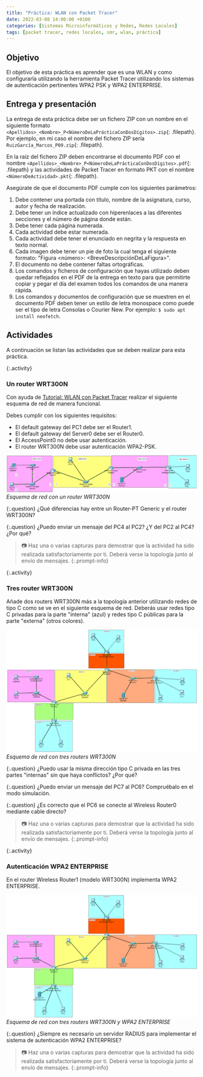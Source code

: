 ```yaml
---
title: "Práctica: WLAN con Packet Tracer"
date: 2022-03-08 14:00:00 +0100
categories: [Sistemas Microinformáticos y Redes, Redes Locales]
tags: [packet tracer, redes locales, smr, wlan, práctica]
---
```


## Objetivo

El objetivo de esta práctica es aprender que es una WLAN y como configurarla utilizando la herramienta Packet Tracer utilizando los sistemas de autenticación pertinentes WPA2 PSK y WPA2 ENTERPRISE.

## Entrega y presentación

La entrega de esta práctica debe ser un fichero ZIP con un nombre en el siguiente formato `<Apellidos>_<Nombre>_P<NúmeroDeLaPrácticaConDosDígitos>.zip`{: .filepath}. Por ejemplo, en mi caso el nombre del fichero ZIP sería `RuizGarcía_Marcos_P09.zip`{: .filepath}.

En la raíz del fichero ZIP deben encontrarse el documento PDF con el nombre `<Apellidos>_<Nombre>_P<NúmeroDeLaPrácticaConDosDígitos>.pdf`{: .filepath} y las actividades de Packet Tracer en formato PKT con el nombre `<NúmeroDeActividad>.pkt`{: .filepath}.

Asegúrate de que el documento PDF cumple con los siguientes parámetros:

1. Debe contener una portada con título, nombre de la asignatura, curso, autor y fecha de realización.
2. Debe tener un índice actualizado con hiperenlaces a las diferentes secciones y el número de página donde están.
3. Debe tener cada página numerada.
4. Cada actividad debe estar numerada. 
5. Cada actividad debe tener el enunciado en negrita y la respuesta en texto normal.
6. Cada imagen debe tener un pie de foto la cual tenga el siguiente formato: "Figura \<número\>: \<BreveDescripciónDeLaFigura\>".
7. El documento no debe contener faltas ortográficas.
8. Los comandos y ficheros de configuración que hayas utilizado deben quedar reflejados en el PDF de la entrega en texto para que permitirte copiar y pegar el día del examen todos los comandos de una manera rápida.
9. Los comandos y documentos de configuración que se muestren en el documento PDF deben tener un estilo de letra monospace como puede ser el tipo de letra Consolas o Courier New. Por ejemplo: `$ sudo apt install neofetch`.

## Actividades

A continuación se listan las actividades que se deben realizar para esta práctica.

{:.activity}
### Un router WRT300N

Con ayuda de [Tutorial: WLAN con Packet Tracer](/posts/tutorial-wlan-packet-tracer) realizar el siguiente esquema de red de manera funcional.

Debes cumplir con los siguientes requisitos:

- El default gateway del PC1 debe ser el Router1.
- El default gateway del Server0 debe ser el Router0.
- El AccessPoint0 no debe usar autenticación.
- El router WRT300N debe usar autenticación WPA2-PSK.

![Esquema de red con un router WRT300N](/assets/img/practica-wlan-packet-tracer/esquemaRed1.png)
_Esquema de red con un router WRT300N_

{:.question}
¿Qué diferencias hay entre un Router-PT Generic y el router WRT300N?

{:.question}
¿Puedo enviar un mensaje del PC4 al PC2? ¿Y del PC2 al PC4? ¿Por qué?

> 📷 Haz una o varias capturas para demostrar que la actividad ha sido realizada satisfactoriamente por ti. Deberá verse la topología junto al envío de mensajes.
{:.prompt-info}

{:.activity}
### Tres router WRT300N

Añade dos routers WRT300N más a la topología anterior utilizando redes de tipo C como se ve en el siguiente esquema de red. Deberás usar redes tipo C privadas para la parte "interna" (azul) y redes tipo C públicas para la parte "externa" (otros colores).

![Esquema de red con tres routers WRT300N](/assets/img/practica-wlan-packet-tracer/esquemaRed2.png)
_Esquema de red con tres routers WRT300N_

{:.question}
¿Puedo usar la misma dirección tipo C privada en las tres partes "internas" sin que haya conflictos? ¿Por qué?

{:.question}
¿Puedo enviar un mensaje del PC7 al PC6? Compruébalo en el modo simulación.

{:.question}
¿Es correcto que el PC6 se conecte al Wireless Router0 mediante cable directo?

> 📷 Haz una o varias capturas para demostrar que la actividad ha sido realizada satisfactoriamente por ti. Deberá verse la topología junto al envío de mensajes.
{:.prompt-info}

{:.activity}
### Autenticación WPA2 ENTERPRISE

En el router Wireless Router1 (modelo WRT300N) implementa WPA2 ENTERPRISE.

![Esquema de red con tres routers WRT300N y WPA2 ENTERPRISE](/assets/img/practica-wlan-packet-tracer/esquemaRed3.png)
_Esquema de red con tres routers WRT300N y WPA2 ENTERPRISE_

{:.question}
¿Siempre es necesario un servidor RADIUS para implementar el sistema de autenticación WPA2 ENTERPRISE?

> 📷 Haz una o varias capturas para demostrar que la actividad ha sido realizada satisfactoriamente por ti. Deberá verse la topología junto al envío de mensajes.
{:.prompt-info}